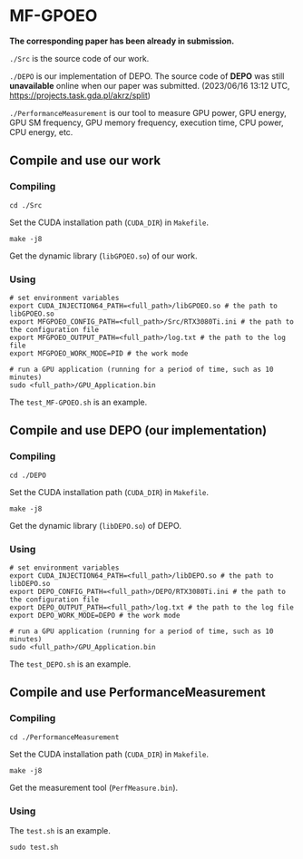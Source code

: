 # MF-GPOEO

**The corresponding paper has been already in submission.**

`./Src` is the source code of our work.

`./DEPO` is our implementation of DEPO. The source code of **DEPO** was still **unavailable** online when our paper was submitted. (2023/06/16 13:12 UTC, https://projects.task.gda.pl/akrz/split)

`./PerformanceMeasurement` is our tool to measure GPU power, GPU energy, GPU SM frequency, GPU memory frequency, execution time, CPU power, CPU energy, etc.



## Compile and use our work

### Compiling
`cd ./Src`

Set the CUDA installation path (`CUDA_DIR`) in `Makefile`.

`make -j8`

Get the dynamic library (`libGPOEO.so`) of our work.

### Using
```shell
# set environment variables
export CUDA_INJECTION64_PATH=<full_path>/libGPOEO.so # the path to libGPOEO.so
export MFGPOEO_CONFIG_PATH=<full_path>/Src/RTX3080Ti.ini # the path to the configuration file
export MFGPOEO_OUTPUT_PATH=<full_path>/log.txt # the path to the log file
export MFGPOEO_WORK_MODE=PID # the work mode

# run a GPU application (running for a period of time, such as 10 minutes)
sudo <full_path>/GPU_Application.bin
```
The `test_MF-GPOEO.sh` is an example.

## Compile and use DEPO (our implementation)

### Compiling
`cd ./DEPO`

Set the CUDA installation path (`CUDA_DIR`) in `Makefile`.

`make -j8`

Get the dynamic library (`libDEPO.so`) of DEPO.

### Using
```shell
# set environment variables
export CUDA_INJECTION64_PATH=<full_path>/libDEPO.so # the path to libDEPO.so
export DEPO_CONFIG_PATH=<full_path>/DEPO/RTX3080Ti.ini # the path to the configuration file
export DEPO_OUTPUT_PATH=<full_path>/log.txt # the path to the log file
export DEPO_WORK_MODE=DEPO # the work mode

# run a GPU application (running for a period of time, such as 10 minutes)
sudo <full_path>/GPU_Application.bin
```
The `test_DEPO.sh` is an example.


## Compile and use PerformanceMeasurement

### Compiling
`cd ./PerformanceMeasurement`

Set the CUDA installation path (`CUDA_DIR`) in `Makefile`.

`make -j8`

Get the measurement tool (`PerfMeasure.bin`).

### Using
The `test.sh` is an example.
```shell
sudo test.sh
```
